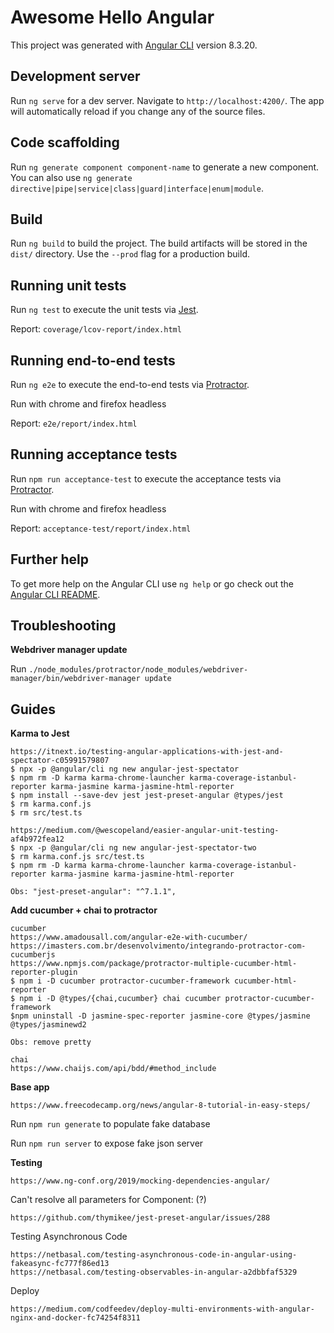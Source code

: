 # Awesome Hello Angular

This project was generated with [Angular CLI](https://github.com/angular/angular-cli) version 8.3.20.

## Development server

Run `ng serve` for a dev server. Navigate to `http://localhost:4200/`. The app will automatically reload if you change any of the source files.

## Code scaffolding

Run `ng generate component component-name` to generate a new component. You can also use `ng generate directive|pipe|service|class|guard|interface|enum|module`.

## Build

Run `ng build` to build the project. The build artifacts will be stored in the `dist/` directory. Use the `--prod` flag for a production build.

## Running unit tests

Run `ng test` to execute the unit tests via [Jest](https://jestjs.io/).

Report: `coverage/lcov-report/index.html`

## Running end-to-end tests

Run `ng e2e` to execute the end-to-end tests via [Protractor](http://www.protractortest.org/).

Run with chrome and firefox headless

Report: `e2e/report/index.html`

## Running acceptance tests

Run `npm run acceptance-test` to execute the acceptance tests via [Protractor](http://www.protractortest.org/).

Run with chrome and firefox headless

Report: `acceptance-test/report/index.html`

## Further help

To get more help on the Angular CLI use `ng help` or go check out the [Angular CLI README](https://github.com/angular/angular-cli/blob/master/README.md).

## Troubleshooting

**Webdriver manager update**

Run `./node_modules/protractor/node_modules/webdriver-manager/bin/webdriver-manager update`

## Guides

**Karma to Jest**
```
https://itnext.io/testing-angular-applications-with-jest-and-spectator-c05991579807
$ npx -p @angular/cli ng new angular-jest-spectator
$ npm rm -D karma karma-chrome-launcher karma-coverage-istanbul-reporter karma-jasmine karma-jasmine-html-reporter
$ npm install --save-dev jest jest-preset-angular @types/jest
$ rm karma.conf.js
$ rm src/test.ts

https://medium.com/@wescopeland/easier-angular-unit-testing-af4b972fea12
$ npx -p @angular/cli ng new angular-jest-spectator-two
$ rm karma.conf.js src/test.ts
$ npm rm -D karma karma-chrome-launcher karma-coverage-istanbul-reporter karma-jasmine karma-jasmine-html-reporter

Obs: "jest-preset-angular": "^7.1.1",
```

**Add cucumber + chai to protractor**
```
cucumber
https://www.amadousall.com/angular-e2e-with-cucumber/
https://imasters.com.br/desenvolvimento/integrando-protractor-com-cucumberjs
https://www.npmjs.com/package/protractor-multiple-cucumber-html-reporter-plugin
$ npm i -D cucumber protractor-cucumber-framework cucumber-html-reporter
$ npm i -D @types/{chai,cucumber} chai cucumber protractor-cucumber-framework
$npm uninstall -D jasmine-spec-reporter jasmine-core @types/jasmine @types/jasminewd2

Obs: remove pretty

chai
https://www.chaijs.com/api/bdd/#method_include
```

**Base app**
```
https://www.freecodecamp.org/news/angular-8-tutorial-in-easy-steps/
```
Run `npm run generate` to populate fake database

Run `npm run server` to expose fake json server

**Testing**
```
https://www.ng-conf.org/2019/mocking-dependencies-angular/
```

Can't resolve all parameters for Component: (?)
```
https://github.com/thymikee/jest-preset-angular/issues/288
```

Testing Asynchronous Code
```
https://netbasal.com/testing-asynchronous-code-in-angular-using-fakeasync-fc777f86ed13
https://netbasal.com/testing-observables-in-angular-a2dbbfaf5329
```

Deploy
```
https://medium.com/codfeedev/deploy-multi-environments-with-angular-nginx-and-docker-fc74254f8311
```
